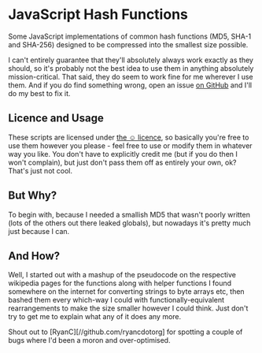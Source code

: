 # JavaScript Hash Functions

Some JavaScript implementations of common hash functions (MD5, SHA-1 and SHA-256) designed to be
compressed into the smallest size possible.

I can't entirely guarantee that they'll absolutely always work exactly as they should, so it's
probably not the best idea to use them in anything absolutely mission-critical. That said, they
do seem to work fine for me wherever I use them. And if you do find something wrong, open an issue
[on GitHub](https://github.com/jbt/js-crypto/issues) and I'll do my best to fix it.

## Licence and Usage

These scripts are licensed under [the ☺ licence](http://licence.visualidiot.com/), so basically
you're free to use them however you please - feel free to use or modify them in whatever way you like.
You don't have to explicitly credit me (but if you do then I won't complain), but just don't pass
them off as entirely your own, ok? That's just not cool.

## But Why?

To begin with, because I needed a smallish MD5 that wasn't poorly written (lots of the others out there
leaked globals), but nowadays it's pretty much just because I can.

## And How?

Well, I started out with a mashup of the pseudocode on the respective wikipedia pages for the functions
along with helper functions I found somewhere on the internet for converting strings to byte arrays etc,
then bashed them every which-way I could with functionally-equivalent rearrangements to make the size
smaller however I could think. Just don't try to get me to explain what any of it does any more.

Shout out to [RyanC][//github.com/ryancdotorg] for spotting a couple of bugs where I'd been a moron and over-optimised.
